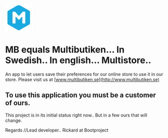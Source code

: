 ![Multibutiken AB logo](https://github.com/BootprojectStore/MB/blob/master/Icon-Small@3x.png?raw=true)

# MB equals Multibutiken... In Swedish.. In english... Multistore..
An app to let users save their preferences for our online store to use it in our store.
Please visit us at 
[www.multibutiken.se](http://www.multibutiken.se)

## To use this application you must be a customer of ours.
This project is in its initial status right now.. But in a few ours that will change.


Regards //Lead developer.. 
   Rickard at Bootproject
